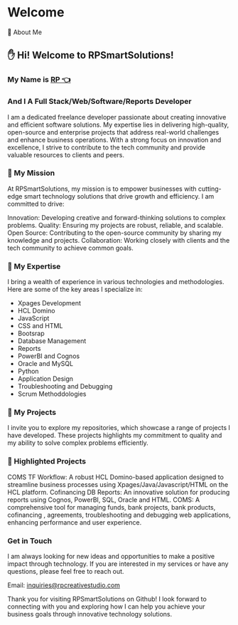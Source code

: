 # Welcome
👔 About Me

## ✋ Hi! Welcome to RPSmartSolutions! 
### My Name is [RP 👈](https://rpcreativestudio.com/#/) 
### And I A Full Stack/Web/Software/Reports Developer

I am a dedicated freelance developer passionate about creating innovative and efficient software solutions. My expertise lies in delivering high-quality, open-source and enterprise projects that address real-world challenges and enhance business operations. With a strong focus on innovation and excellence, I strive to contribute to the tech community and provide valuable resources to clients and peers.

### 👔 My Mission

At RPSmartSolutions, my mission is to empower businesses with cutting-edge smart technology solutions that drive growth and efficiency. I am committed to drive:

Innovation: Developing creative and forward-thinking solutions to complex problems.
Quality: Ensuring my projects are robust, reliable, and scalable.
Open Source: Contributing to the open-source community by sharing my knowledge and projects.
Collaboration: Working closely with clients and the tech community to achieve common goals.

### 👔 My Expertise
I bring a wealth of experience in various technologies and methodologies. Here are some of the key areas I specialize in:

- Xpages Development
- HCL Domino
- JavaScript
- CSS and HTML
- Bootsrap
- Database Management
- Reports
- PowerBI and Cognos
- Oracle and MySQL
- Python
- Application Design
- Troubleshooting and Debugging
- Scrum Methoddologies

### 👔 My Projects
I invite you to explore my repositories, which showcase a range of projects I have developed. These projects highlights  my commitment to quality and my ability to solve complex problems efficiently. 

### 👔 Highlighted Projects

COMS TF Workflow: A robust HCL Domino-based application designed to streamline business processes using Xpages/Java/Javascript/HTML on the HCL platform.
Cofinancing DB Reports: An innovative solution for producing reports using Cognos, PowerBI, SQL, Oracle and HTML.
COMS: A comprehensive tool for managing funds, bank projects, bank products, cofinancing , agreements, troubleshooting and debugging web applications, enhancing performance and user experience.


### Get in Touch
I am always looking for new ideas and opportunities to make a positive impact through technology. If you are interested in my services or have any questions, please feel free to reach out.

Email: inquiries@rpcreativestudio.com

Thank you for visiting RPSmartSolutions on Github! I look forward to connecting with you and exploring how I can help you achieve your business goals through innovative technology solutions.


